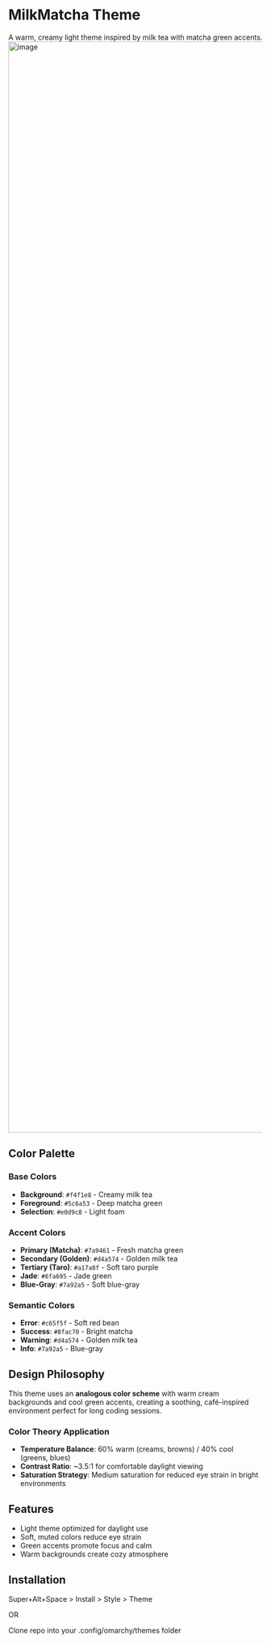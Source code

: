 # MilkMatcha Theme

A warm, creamy light theme inspired by milk tea with matcha green accents.
<img width="3840" height="2160" alt="image" src="https://github.com/user-attachments/assets/24d27cf5-ccf1-4d50-a615-c8e92f313645" />


## Color Palette

### Base Colors
- **Background**: `#f4f1e8` - Creamy milk tea
- **Foreground**: `#5c6a53` - Deep matcha green
- **Selection**: `#e0d9c8` - Light foam

### Accent Colors
- **Primary (Matcha)**: `#7a9461` - Fresh matcha green
- **Secondary (Golden)**: `#d4a574` - Golden milk tea
- **Tertiary (Taro)**: `#a17a8f` - Soft taro purple
- **Jade**: `#6fa695` - Jade green
- **Blue-Gray**: `#7a92a5` - Soft blue-gray

### Semantic Colors
- **Error**: `#c65f5f` - Soft red bean
- **Success**: `#8fac70` - Bright matcha
- **Warning**: `#d4a574` - Golden milk tea
- **Info**: `#7a92a5` - Blue-gray

## Design Philosophy

This theme uses an **analogous color scheme** with warm cream backgrounds and cool green accents, creating a soothing, café-inspired environment perfect for long coding sessions.

### Color Theory Application
- **Temperature Balance**: 60% warm (creams, browns) / 40% cool (greens, blues)
- **Contrast Ratio**: ~3.5:1 for comfortable daylight viewing
- **Saturation Strategy**: Medium saturation for reduced eye strain in bright environments

## Features
- Light theme optimized for daylight use
- Soft, muted colors reduce eye strain
- Green accents promote focus and calm
- Warm backgrounds create cozy atmosphere

## Installation
Super+Alt+Space > Install > Style > Theme 

OR

Clone repo into your .config/omarchy/themes folder
